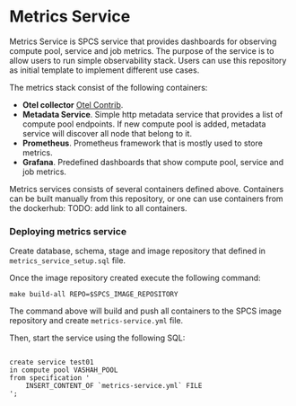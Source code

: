 # Metrics Service

Metrics Service is SPCS service that provides dashboards for observing compute pool, service and job metrics.
The purpose of the service is to allow users to run simple observability stack. Users
can use this repository as initial template to implement different use cases.

The metrics stack consist of the following containers:
* **Otel collector** [Otel Contrib](https://github.com/open-telemetry/opentelemetry-collector-contrib).
* **Metadata Service**. Simple http metadata service that provides a list of compute pool endpoints. 
If new compute pool is added, metadata service will discover all node that belong to it.
* **Prometheus**. Prometheus framework that is mostly used to store metrics.
* **Grafana**. Predefined dashboards that show compute pool, service and job metrics. 

Metrics services consists of several containers defined above.
Containers can be built manually from this repository, or one can use
containers from the dockerhub: TODO: add link to all containers.

### Deploying metrics service

Create database, schema, stage and image repository that defined in
`metrics_service_setup.sql` file.

Once the image repository created execute the following command:

```commandline
make build-all REPO=$SPCS_IMAGE_REPOSITORY
```

The command above will build and push all containers to the SPCS image repository
and create `metrics-service.yml` file.

Then, start the service using the following SQL:
```commandline

create service test01
in compute pool VASHAH_POOL
from specification '
    INSERT_CONTENT_OF `metrics-service.yml` FILE
';

```

